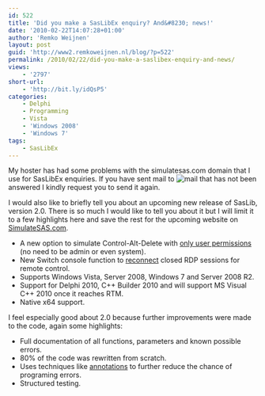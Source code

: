 ```yaml
---
id: 522
title: 'Did you make a SasLibEx enquiry? And&#8230; news!'
date: '2010-02-22T14:07:28+01:00'
author: 'Remko Weijnen'
layout: post
guid: 'http://www2.remkoweijnen.nl/blog/?p=522'
permalink: /2010/02/22/did-you-make-a-saslibex-enquiry-and-news/
views:
    - '2797'
short-url:
    - 'http://bit.ly/idQsP5'
categories:
    - Delphi
    - Programming
    - Vista
    - 'Windows 2008'
    - 'Windows 7'
tags:
    - SasLibEx
---
```


My hoster has had some problems with the simulatesas.com domain that I use for SasLibEx enquiries. If you have sent mail to ![mail](http://192.168.40.25:8081/wp-content/uploads/2010/02/mail-2.gif) that has not been answered I kindly request you to send it again.

I would also like to briefly tell you about an upcoming new release of SasLib, version 2.0. There is so much I would like to tell you about it but I will limit it to a few highlights here and save the rest for the upcoming website on [SimulateSAS.com](http://www.simulatesas.com).

- A new option to simulate Control-Alt-Delete with <span style="text-decoration: underline;">only user permissions</span> (no need to be admin or even system).
- New Switch console function to <span style="text-decoration: underline;">reconnect</span> closed RDP sessions for remote control.
- Supports Windows Vista, Server 2008, Windows 7 and Server 2008 R2.
- Support for Delphi 2010, C++ Builder 2010 and will support MS Visual C++ 2010 once it reaches RTM.
- Native x64 support.

I feel especially good about 2.0 because further improvements were made to the code, again some highlights:

- Full documentation of all functions, parameters and known possible errors.
- 80% of the code was rewritten from scratch.
- Uses techniques like [annotations](http://blogs.msdn.com/michael_howard/archive/2006/05/19/602077.aspx) to further reduce the chance of programing errors.
- Structured testing.